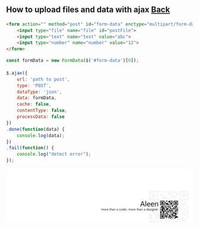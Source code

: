 ## How to upload files and data with ajax [Back](./qa.md)

```html
<form action="" method="post" id="form-data" enctype="multipart/form-data">
    <input type="file" name="file" id="postFile">
    <input type="text" name="text" value="abc">
    <input type="number" name="number" value="12">
</form>
```

```js
const formData = new FormData($('#form-data')[0]);

$.ajax({
	url: 'path to post',
	type: 'POST',
	dataType: 'json',
	data: formData,
	cache: false,
	contentType: false,
	processData: false
})
.done(function(data) {
	console.log(data);
})
.fail(function() {
	console.log("detect error");
});
```

<a href="http://aleen42.github.io/" target="_blank" ><img src="./../pic/tail.gif"></a>
